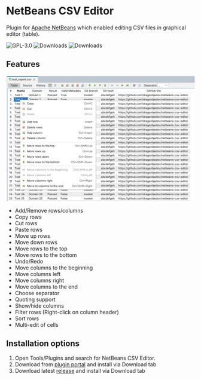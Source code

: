 # NetBeans CSV Editor
Plugin for [Apache NetBeans](https://netbeans.apache.org/front/main/index.html) which enabled editing CSV files in graphical editor (table).

![GPL-3.0](https://img.shields.io/github/license/draganbjedov/netbeans-csv-editor.svg)
![Downloads](https://img.shields.io/endpoint?url=https://openbeans.org/plugin-counter/api/114)
![Downloads](https://img.shields.io/endpoint?url=https://openbeans.org/plugin-counter/api/1)

## Features
![CSV editor](https://github.com/draganbjedov/netbeans-csv-editor/blob/main/images/flat-laf-light.png?raw=true)

- Add/Remove rows/columns
- Copy rows
- Cut rows
- Paste rows
- Move up rows
- Move down rows
- Move rows to the top
- Move rows to the bottom
- Undo/Redo
- Move columns to the beginning
- Move columns left
- Move columns right
- Move columns to the end
- Choose separator
- Quoting support
- Show/hide columns
- Filter rows (Right-click on column header)
- Sort rows
- Multi-edit of cells

## Installation options
1. Open Tools/Plugins and search for NetBeans CSV Editor.
2. Download from [plugin portal](https://plugins.netbeans.apache.org/catalogue/?id=114) and install via Download tab
3. Download latest [release](https://github.com/draganbjedov/netbeans-csv-editor/releases) and install via Download tab
